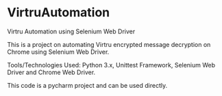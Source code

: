 # VirtruAutomation
Virtru Automation using Selenium Web Driver

This is a project on automating Virtru encrypted message decryption on Chrome using Selenium Web Driver.

Tools/Technologies Used: Python 3.x, Unittest Framework, Selenium Web Driver and Chrome Web Driver.

This code is a pycharm project and can be used directly.
